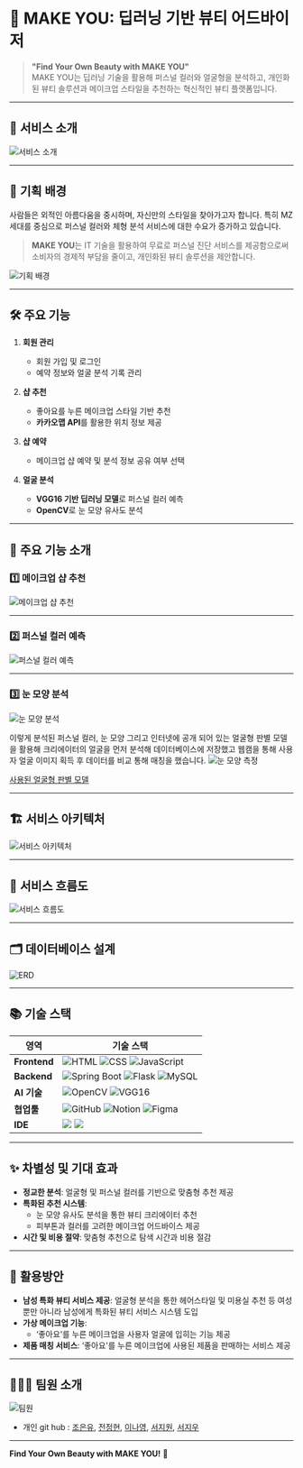 # 🌸 **MAKE YOU: 딥러닝 기반 뷰티 어드바이저**

> **"Find Your Own Beauty with MAKE YOU"**  
MAKE YOU는 딥러닝 기술을 활용해 퍼스널 컬러와 얼굴형을 분석하고, 개인화된 뷰티 솔루션과 메이크업 스타일을 추천하는 혁신적인 뷰티 플랫폼입니다.
---

## 🌟 **서비스 소개**  
![서비스 소개](https://github.com/user-attachments/assets/3cf61a10-c10c-47c2-a892-9193e2247bf3)  

---

## 🎯 **기획 배경**  
사람들은 외적인 아름다움을 중시하며, 자신만의 스타일을 찾아가고자 합니다. 특히 MZ 세대를 중심으로 퍼스널 컬러와 체형 분석 서비스에 대한 수요가 증가하고 있습니다.  

> **MAKE YOU**는 IT 기술을 활용하여 무료로 퍼스널 진단 서비스를 제공함으로써 소비자의 경제적 부담을 줄이고, 개인화된 뷰티 솔루션을 제안합니다.

![기획 배경](https://github.com/user-attachments/assets/74c7a559-9a4d-4db9-824d-8b517ff25e0e)

---

## 🛠 **주요 기능**  

1. **회원 관리**  
   - 회원 가입 및 로그인  
   - 예약 정보와 얼굴 분석 기록 관리  

2. **샵 추천**  
   - 좋아요를 누른 메이크업 스타일 기반 추천  
   - **카카오맵 API**를 활용한 위치 정보 제공  

3. **샵 예약**  
   - 메이크업 샵 예약 및 분석 정보 공유 여부 선택  

4. **얼굴 분석**  
   - **VGG16 기반 딥러닝 모델**로 퍼스널 컬러 예측  
   - **OpenCV**로 눈 모양 유사도 분석  

---

## 🎨 **주요 기능 소개**  

### 1️⃣ **메이크업 샵 추천**  
![메이크업 샵 추천](https://github.com/user-attachments/assets/4ded9e91-0f66-48da-899e-10d99bd29e1a)

---

### 2️⃣ **퍼스널 컬러 예측**  
![퍼스널 컬러 예측](https://github.com/user-attachments/assets/96c317d3-2e6d-495a-9183-15ef01591dcc)

---

### 3️⃣ **눈 모양 분석**  
![눈 모양 분석](https://github.com/user-attachments/assets/85f4b5d8-ad14-45da-8531-613640c09e1b)  

이렇게 분석된 퍼스널 컬러, 눈 모양 그리고 인터넷에 공개 되어 있는 얼굴형 판별 모델을 활용해 크리에이터의 얼굴을 먼저 분석해 데이터베이스에 저장했고 웹캠을 통해 사용자 얼굴 이미지 획득 후 데이터를 비교 통해 매칭을 했습니다. 
![눈 모양 측정](https://github.com/user-attachments/assets/9986df54-2298-4ec5-a26f-fd97f232816a)  

<a href='https://huggingface.co/metadome/face_shape_classification'>사용된 얼굴형 판별 모델</a>

---

## 🏗 **서비스 아키텍처**  
![서비스 아키텍처](https://github.com/user-attachments/assets/5bc5d6c9-54cd-4433-b3ad-8987004015db)  

---

## 🚀 **서비스 흐름도**  
![서비스 흐름도](https://github.com/user-attachments/assets/087cee96-81fe-4e2b-9511-d98cd81249f9)  

---

## 🗂 **데이터베이스 설계**  
![ERD](https://github.com/user-attachments/assets/faab7cbf-3bee-438c-8975-588805ca0802)  

---

## 📚 **기술 스택**  

| 영역            | 기술 스택                                                                                                                                                                          |
|-----------------|-----------------------------------------------------------------------------------------------------------------------------------------------------------------------------------|
| **Frontend**    | ![HTML](https://img.shields.io/badge/html5-%23E34F26.svg?style=for-the-badge&logo=html5&logoColor=white) ![CSS](https://img.shields.io/badge/css3-%231572B6.svg?style=for-the-badge&logo=css3&logoColor=white) ![JavaScript](https://img.shields.io/badge/javascript-%23F7DF1E.svg?style=for-the-badge&logo=javascript&logoColor=black) |
| **Backend**     | ![Spring Boot](https://img.shields.io/badge/springboot-%236DB33F.svg?style=for-the-badge&logo=springboot&logoColor=white) ![Flask](https://img.shields.io/badge/flask-%23000000.svg?style=for-the-badge&logo=flask&logoColor=white) ![MySQL](https://img.shields.io/badge/mysql-%234479A1.svg?style=for-the-badge&logo=mysql&logoColor=white) |
| **AI 기술**     | ![OpenCV](https://img.shields.io/badge/opencv-%235C3EE8.svg?style=for-the-badge&logo=opencv&logoColor=white) ![VGG16](https://img.shields.io/badge/CNN(VGG16)-%23000000.svg?style=for-the-badge&logo=CNN(VGG16)&logoColor=white) |
| **협업툴**      | ![GitHub](https://img.shields.io/badge/github-%23181717.svg?style=for-the-badge&logo=github&logoColor=white) ![Notion](https://img.shields.io/badge/notion-%23000000.svg?style=for-the-badge&logo=notion&logoColor=white) ![Figma](https://img.shields.io/badge/figma-%23F24E1E.svg?style=for-the-badge&logo=figma&logoColor=white) |
| **IDE** | <img src="https://img.shields.io/badge/jupyter-%23F37626.svg?&style=for-the-badge&logo=jupyter&logoColor=white" /> <img src="https://img.shields.io/badge/VSCode-3477C6.svg?style=for-the-badge&logo=visual-studio-code&logoColor=3477C6" /> |


---

## ✨ **차별성 및 기대 효과**  

- **정교한 분석**: 얼굴형 및 퍼스널 컬러를 기반으로 맞춤형 추천 제공  
- **특화된 추천 시스템**:  
  - 눈 모양 유사도 분석을 통한 뷰티 크리에이터 추천  
  - 피부톤과 컬러를 고려한 메이크업 어드바이스 제공  
- **시간 및 비용 절약**: 맞춤형 추천으로 탐색 시간과 비용 절감  

---

## 🎯 **활용방안**  

- **남성 특화 뷰티 서비스 제공**: 얼굴형 분석을 통한 헤어스타일 및 미용실 추천 등 여성뿐만 아니라 남성에게 특화된 뷰티 서비스 시스템 도입
- **가상 메이크업 기능**:  
  - ‘좋아요'를 누른 메이크업을 사용자 얼굴에 입히는 기능 제공
- **제품 매칭 서비스**: ‘좋아요'를 누른 메이크업에 사용된 제품을 판매하는 서비스 제공

---

## 🧑‍🤝‍🧑 **팀원 소개**  
![팀원](https://github.com/user-attachments/assets/0f11b9dc-1f29-4e4f-abe6-934c7ec7ec3e)  

- 개인 git hub : 
<a href='https://github.com/nunuing'>조은유</a>, <a href='https://github.com/Jeon-Jeong-Hyeon'>전정현</a>, <a href='https://github.com/tw00rZer0'>이나영</a>, <a href='https://github.com/sajjibuger'>서지원</a>, <a href='https://github.com/Seo-ji-woo'>서지우</a>
---

**Find Your Own Beauty with MAKE YOU!** 🌸


